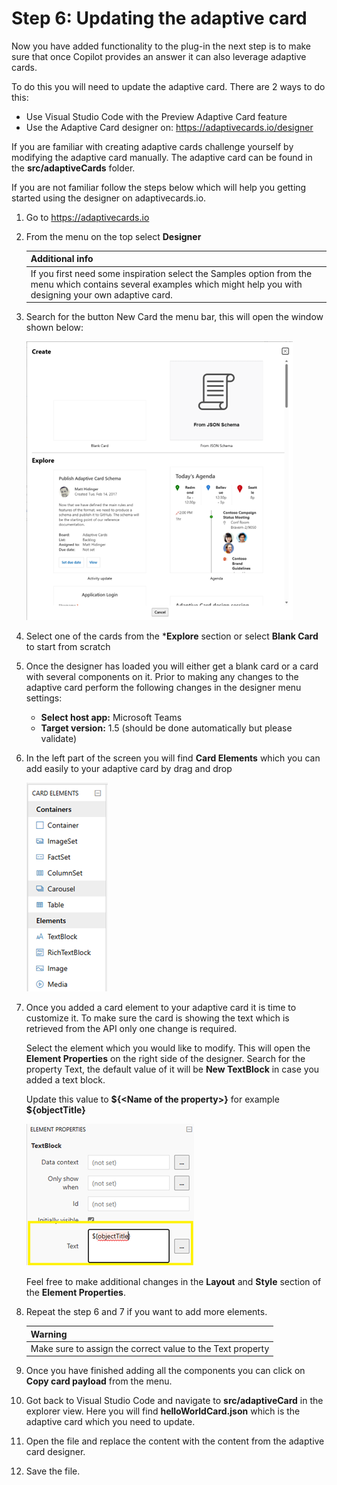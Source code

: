 # Step 6: Updating the adaptive card

Now you have added functionality to the plug-in the next step is to make sure that once Copilot provides an answer it can also leverage adaptive cards.

To do this you will need to update the adaptive card. There are 2 ways to do this:

-	Use Visual Studio Code with the Preview Adaptive Card feature
-	Use the Adaptive Card designer on: https://adaptivecards.io/designer

If you are familiar with creating adaptive cards challenge yourself by modifying the adaptive card manually. The adaptive card can be found in the **src/adaptiveCards** folder.

If you are not familiar follow the steps below which will help you getting started using the designer on adaptivecards.io.

1.	Go to https://adaptivecards.io
2.	From the menu on the top select **Designer**

    |Additional info|
    | --- |
    |If you first need some inspiration select the Samples option from the menu which contains several examples which might help you with designing your own adaptive card.|

3.	Search for the button New Card the menu bar, this will open the window shown below:

    ![Update Adaptive Card](/m365-copilot-plugin-rijksmuseum/assets/images/adaptivecard_update.png)

4.	Select one of the cards from the ***Explore** section or select **Blank Card** to start from scratch
5.	Once the designer has loaded you will either get a blank card or a card with several components on it. Prior to making any changes to the adaptive card perform the following changes in the designer menu settings:

    - **Select host app:** Microsoft Teams
    - **Target version:** 1.5 (should be done automatically but please validate)
    
6.	In the left part of the screen you will find **Card Elements** which you can add easily to your adaptive card by drag and drop

    ![Adaptive Card elements](/m365-copilot-plugin-rijksmuseum/assets/images/adaptivecard_elements.png)

7.	Once you added a card element to your adaptive card it is time to customize it. To make sure the card is showing the text which is retrieved from the API only one change is required.

    Select the element which you would like to modify. This will open the **Element Properties** on the right side of the designer. Search for the property Text, the default value of it will be **New TextBlock** in case you added a text block.
    
    Update this value to **\${\<Name of the property>}** for example **\${objectTitle}**


    ![Programming language](/m365-copilot-plugin-rijksmuseum/assets/images/adaptivecard_element_properties.png)

    Feel free to make additional changes in the **Layout** and **Style** section of the **Element Properties**.

8.	Repeat the step 6 and 7 if you want to add more elements.

    |Warning|
    | --- |
    |Make sure to assign the correct value to the Text property|

9.	Once you have finished adding all the components you can click on **Copy card payload** from the menu. 
10.	Got back to Visual Studio Code and navigate to **src/adaptiveCard** in the explorer view. Here you will find **helloWorldCard.json** which is the adaptive card which you need to update.
11.	Open the file and replace the content with the content from the adaptive card designer.
12.	Save the file. 